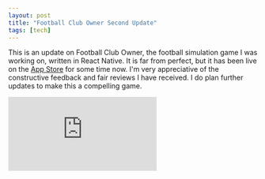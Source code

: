 ```yaml
---
layout: post
title: "Football Club Owner Second Update"
tags: [tech]
---
```


This is an update on Football Club Owner, the football simulation game I was working on, written in React Native. It is far from perfect, but it has been live on the [App Store](https://apps.apple.com/gb/app/football-club-owner/id1460395593) for some time now. I'm very appreciative of the constructive feedback and fair reviews I have received. I do plan further updates to make this a compelling game.

<p style="text-align: center">
<div class='embed-container'><iframe src='https://www.youtube.com/embed/Bn1kejVzQ4A' frameborder='0' allowfullscreen></iframe></div>
</p>
